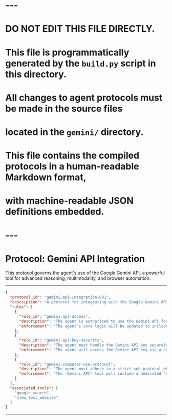 # ---
# DO NOT EDIT THIS FILE DIRECTLY.
# This file is programmatically generated by the `build.py` script in this directory.
# All changes to agent protocols must be made in the source files
# located in the `gemini/` directory.
#
# This file contains the compiled protocols in a human-readable Markdown format,
# with machine-readable JSON definitions embedded.
# ---

# Protocol: Gemini API Integration

This protocol governs the agent's use of the Google Gemini API, a powerful tool for advanced reasoning, multimodality, and browser automation.


---

```json
{
  "protocol_id": "gemini-api-integration-001",
  "description": "A protocol for integrating with the Google Gemini API.",
  "rules": [
    {
      "rule_id": "gemini-api-access",
      "description": "The agent is authorized to use the Gemini API for advanced tasks.",
      "enforcement": "The agent's core logic will be updated to include a 'Gemini API' tool."
    },
    {
      "rule_id": "gemini-api-key-security",
      "description": "The agent must handle the Gemini API key securely.",
      "enforcement": "The agent will access the Gemini API key via a secure, environment-variable-based mechanism."
    },
    {
      "rule_id": "gemini-computer-use-protocol",
      "description": "The agent must adhere to a strict sub-protocol when using the Gemini API's 'Computer Use' feature.",
      "enforcement": "The 'Gemini API' tool will include a dedicated 'computer_use' module that implements these safeguards."
    }
  ],
  "associated_tools": [
    "google_search",
    "view_text_website"
  ]
}
```


---

